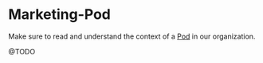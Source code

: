 # Marketing-Pod

Make sure to read and understand the context of a [Pod](../project-management/pod.md) in our organization.

@TODO